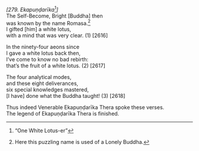 *\[279. Ekapuṇḍarīka*[^1]*\]*  
The Self-Become, Bright \[Buddha\] then  
was known by the name Romasa.[^2]  
I gifted \[him\] a white lotus,  
with a mind that was very clear. (1) \[2616\]

In the ninety-four aeons since  
I gave a white lotus back then,  
I’ve come to know no bad rebirth:  
that’s the fruit of a white lotus. (2) \[2617\]

The four analytical modes,  
and these eight deliverances,  
six special knowledges mastered,  
\[I have\] done what the Buddha taught! (3) \[2618\]

Thus indeed Venerable Ekapuṇḍarīka Thera spoke these verses.  
The legend of Ekapuṇḍarīka Thera is finished.  
[^1]: “One White Lotus-er”  
[^2]: Here this puzzling name is used of a Lonely Buddha.
